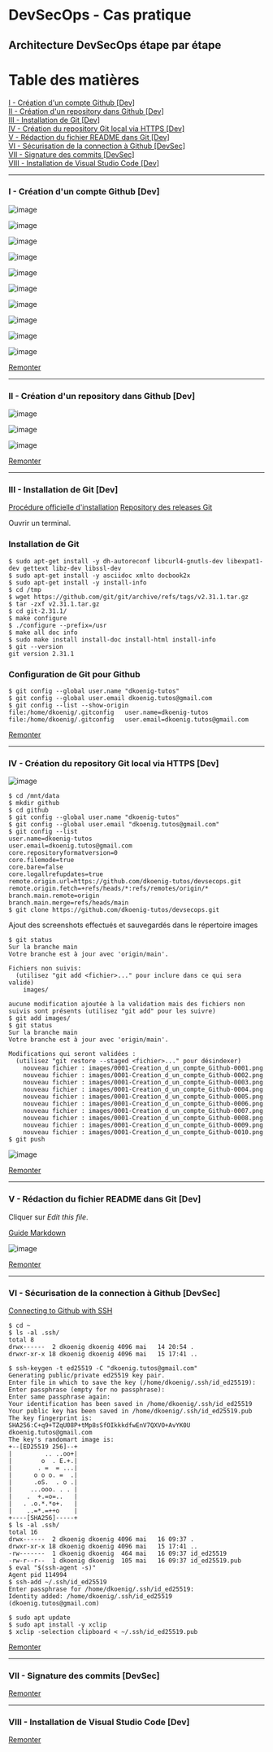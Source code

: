 <h6 id="section0"></h6>

# DevSecOps - Cas pratique
## Architecture DevSecOps étape par étape

**Table des matières**
====================

<a href="#step1">I - Création d'un compte Github [Dev]</a><br/>
<a href="#step2">II - Création d'un repository dans Github [Dev]</a><br/>
<a href="#step3">III - Installation de Git [Dev]</a><br/>
<a href="#step4">IV - Création du repository Git local via HTTPS [Dev]</a><br/>
<a href="#step5">V - Rédaction du fichier README dans Git [Dev]</a><br/>
<a href="#step6">VI - Sécurisation de la connection à Github [DevSec]</a><br/>
<a href="#step7">VII - Signature des commits [DevSec]</a><br/>
<a href="#step8">VIII - Installation de Visual Studio Code [Dev]</a><br/>

--------------------

<h3 id="step1">I - Création d'un compte Github [Dev]</h3>

![image](https://raw.githubusercontent.com/dkoenig-tutos/devsecops/main/images/0001-Creation_d_un_compte_Github-0001.png)

![image](https://raw.githubusercontent.com/dkoenig-tutos/devsecops/main/images/0001-Creation_d_un_compte_Github-0002.png)

![image](https://raw.githubusercontent.com/dkoenig-tutos/devsecops/main/images/0001-Creation_d_un_compte_Github-0003.png)

![image](https://raw.githubusercontent.com/dkoenig-tutos/devsecops/main/images/0001-Creation_d_un_compte_Github-0004.png)

![image](https://raw.githubusercontent.com/dkoenig-tutos/devsecops/main/images/0001-Creation_d_un_compte_Github-0005.png)

![image](https://raw.githubusercontent.com/dkoenig-tutos/devsecops/main/images/0001-Creation_d_un_compte_Github-0006.png)

![image](https://raw.githubusercontent.com/dkoenig-tutos/devsecops/main/images/0001-Creation_d_un_compte_Github-0007.png)

![image](https://raw.githubusercontent.com/dkoenig-tutos/devsecops/main/images/0001-Creation_d_un_compte_Github-0008.png)

![image](https://raw.githubusercontent.com/dkoenig-tutos/devsecops/main/images/0001-Creation_d_un_compte_Github-0009.png)

![image](https://raw.githubusercontent.com/dkoenig-tutos/devsecops/main/images/0001-Creation_d_un_compte_Github-0010.png)

<a href="#section0">Remonter</a>

--------------------

<h3 id="step2">II - Création d'un repository dans Github [Dev]</h3>

![image](https://raw.githubusercontent.com/dkoenig-tutos/devsecops/main/images/0002-Creation_d_un_repository_dans_Github-0001.png)

![image](https://raw.githubusercontent.com/dkoenig-tutos/devsecops/main/images/0002-Creation_d_un_repository_dans_Github-0002.png)

![image](https://raw.githubusercontent.com/dkoenig-tutos/devsecops/main/images/0002-Creation_d_un_repository_dans_Github-0003.png)

<a href="#section0">Remonter</a>

--------------------

<h3 id="step3">III - Installation de Git [Dev]</h3>

[Procédure officielle d'installation](https://git-scm.com/book/en/v2/Getting-Started-Installing-Git)
[Repository des releases Git](https://github.com/git/git/releases)

Ouvrir un terminal.

### Installation de Git

```
$ sudo apt-get install -y dh-autoreconf libcurl4-gnutls-dev libexpat1-dev gettext libz-dev libssl-dev
$ sudo apt-get install -y asciidoc xmlto docbook2x
$ sudo apt-get install -y install-info
$ cd /tmp
$ wget https://github.com/git/git/archive/refs/tags/v2.31.1.tar.gz
$ tar -zxf v2.31.1.tar.gz
$ cd git-2.31.1/
$ make configure
$ ./configure --prefix=/usr
$ make all doc info
$ sudo make install install-doc install-html install-info
$ git --version
git version 2.31.1
```

### Configuration de Git pour Github

```
$ git config --global user.name "dkoenig-tutos"
$ git config --global user.email dkoenig.tutos@gmail.com
$ git config --list --show-origin
file:/home/dkoenig/.gitconfig   user.name=dkoenig-tutos
file:/home/dkoenig/.gitconfig   user.email=dkoenig.tutos@gmail.com
```

<a href="#section0">Remonter</a>

--------------------

<h3 id="step4">IV - Création du repository Git local via HTTPS [Dev]</h3>

![image](https://raw.githubusercontent.com/dkoenig-tutos/devsecops/main/images/0004-Creation_du_repository_Git_local-0001.png)

```
$ cd /mnt/data
$ mkdir github
$ cd github
$ git config --global user.name "dkoenig-tutos"
$ git config --global user.email "dkoenig.tutos@gmail.com"
$ git config --list
user.name=dkoenig-tutos
user.email=dkoenig.tutos@gmail.com
core.repositoryformatversion=0
core.filemode=true
core.bare=false
core.logallrefupdates=true
remote.origin.url=https://github.com/dkoenig-tutos/devsecops.git
remote.origin.fetch=+refs/heads/*:refs/remotes/origin/*
branch.main.remote=origin
branch.main.merge=refs/heads/main
$ git clone https://github.com/dkoenig-tutos/devsecops.git
```

Ajout des screenshots effectués et sauvegardés dans le répertoire images

```
$ git status
Sur la branche main
Votre branche est à jour avec 'origin/main'.

Fichiers non suivis:
  (utilisez "git add <fichier>..." pour inclure dans ce qui sera validé)
	images/

aucune modification ajoutée à la validation mais des fichiers non suivis sont présents (utilisez "git add" pour les suivre)
$ git add images/
$ git status
Sur la branche main
Votre branche est à jour avec 'origin/main'.

Modifications qui seront validées :
  (utilisez "git restore --staged <fichier>..." pour désindexer)
	nouveau fichier : images/0001-Creation_d_un_compte_Github-0001.png
	nouveau fichier : images/0001-Creation_d_un_compte_Github-0002.png
	nouveau fichier : images/0001-Creation_d_un_compte_Github-0003.png
	nouveau fichier : images/0001-Creation_d_un_compte_Github-0004.png
	nouveau fichier : images/0001-Creation_d_un_compte_Github-0005.png
	nouveau fichier : images/0001-Creation_d_un_compte_Github-0006.png
	nouveau fichier : images/0001-Creation_d_un_compte_Github-0007.png
	nouveau fichier : images/0001-Creation_d_un_compte_Github-0008.png
	nouveau fichier : images/0001-Creation_d_un_compte_Github-0009.png
	nouveau fichier : images/0001-Creation_d_un_compte_Github-0010.png
$ git push
```

![image](https://raw.githubusercontent.com/dkoenig-tutos/devsecops/main/images/0004-Creation_du_repository_Git_local-0002.png)

<a href="#section0">Remonter</a>

--------------------

<h3 id="step5">V - Rédaction du fichier README dans Git [Dev]</h3>

Cliquer sur <i>Edit this file</i>.

[Guide Markdown](https://guides.github.com/features/mastering-markdown/)

![image](https://raw.githubusercontent.com/dkoenig-tutos/devsecops/main/images/0005-Redaction_du_fichier_README_dans_Git-0001.png)

<a href="#section0">Remonter</a>

--------------------

<h3 id="step6">VI - Sécurisation de la connection à Github [DevSec]</h3>

[Connecting to Github with SSH](https://docs.github.com/en/github/authenticating-to-github/connecting-to-github-with-ssh)

```
$ cd ~
$ ls -al .ssh/
total 8
drwx------  2 dkoenig dkoenig 4096 mai   14 20:54 .
drwxr-xr-x 18 dkoenig dkoenig 4096 mai   15 17:41 ..
```

```
$ ssh-keygen -t ed25519 -C "dkoenig.tutos@gmail.com"
Generating public/private ed25519 key pair.
Enter file in which to save the key (/home/dkoenig/.ssh/id_ed25519): 
Enter passphrase (empty for no passphrase): 
Enter same passphrase again: 
Your identification has been saved in /home/dkoenig/.ssh/id_ed25519
Your public key has been saved in /home/dkoenig/.ssh/id_ed25519.pub
The key fingerprint is:
SHA256:C+q9+TZqU08P+tMp8sSfOIkkkdfwEnV7QXVO+AvYK0U dkoenig.tutos@gmail.com
The key's randomart image is:
+--[ED25519 256]--+
|         .. ..oo+|
|        o  . E.+.|
|       . =  = ...|
|      o o o. =  .|
|      .oS.  . o .|
|     ...ooo. . . |
|    .  +.=o=..   |
|   . .o.*.*o+.   |
|    ..=*.=++o    |
+----[SHA256]-----+
$ ls -al .ssh/
total 16
drwx------  2 dkoenig dkoenig 4096 mai   16 09:37 .
drwxr-xr-x 18 dkoenig dkoenig 4096 mai   15 17:41 ..
-rw-------  1 dkoenig dkoenig  464 mai   16 09:37 id_ed25519
-rw-r--r--  1 dkoenig dkoenig  105 mai   16 09:37 id_ed25519.pub
$ eval "$(ssh-agent -s)"
Agent pid 114994
$ ssh-add ~/.ssh/id_ed25519
Enter passphrase for /home/dkoenig/.ssh/id_ed25519: 
Identity added: /home/dkoenig/.ssh/id_ed25519 (dkoenig.tutos@gmail.com)
```

```
$ sudo apt update
$ sudo apt install -y xclip
$ xclip -selection clipboard < ~/.ssh/id_ed25519.pub
```

<a href="#section0">Remonter</a>

--------------------

<h3 id="step7">VII - Signature des commits [DevSec]</h3>

<a href="#section0">Remonter</a>

--------------------

<h3 id="step8">VIII - Installation de Visual Studio Code [Dev]</h3>

<a href="#section0">Remonter</a>

